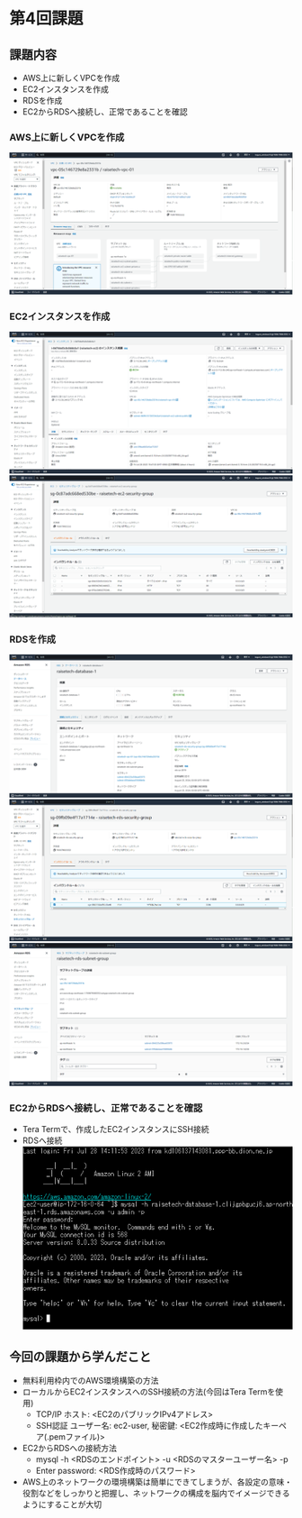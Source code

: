 # 第4回課題

## 課題内容
- AWS上に新しくVPCを作成
- EC2インスタンスを作成
- RDSを作成
- EC2からRDSへ接続し、正常であることを確認

### AWS上に新しくVPCを作成
![VPC](images_lec04/new_vpc_lecture04.png)

### EC2インスタンスを作成
![EC2](images_lec04/created_ec2_lecture04.png)
![EC2_SG](images_lec04/ec2_security_group_lecture04.png)

### RDSを作成
![RDS](images_lec04/created_rds_lecture04.png)
![RDS_SG](images_lec04/rds_security_group_lecture04.png)
![RDS_SubnetG](images_lec04/rds_subnet_group_lecture04.png)

### EC2からRDSへ接続し、正常であることを確認
- Tera Termで、作成したEC2インスタンスにSSH接続
- RDSへ接続
![CONNECTION](images_lec04/connect_to_rds_from_ec2.png)

## 今回の課題から学んだこと
- 無料利用枠内でのAWS環境構築の方法
- ローカルからEC2インスタンスへのSSH接続の方法(今回はTera Termを使用)
  * TCP/IP ホスト: <EC2のパブリックIPv4アドレス>
  * SSH認証 ユーザー名: ec2-user, 秘密鍵: <EC2作成時に作成したキーペア(.pemファイル)>
- EC2からRDSへの接続方法
  * mysql -h <RDSのエンドポイント> -u <RDSのマスターユーザー名> -p
  * Enter password: <RDS作成時のパスワード>
- AWS上のネットワークの環境構築は簡単にできてしまうが、各設定の意味・役割などをしっかりと把握し、ネットワークの構成を脳内でイメージできるようにすることが大切
